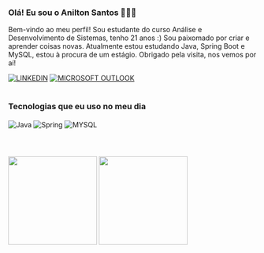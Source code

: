 ### Olá! Eu sou o Anilton Santos 🙋🏾‍♂️
Bem-vindo ao meu perfil! Sou estudante do curso Análise e Desenvolvimento de Sistemas, tenho 21 anos :) Sou paixomado por criar e aprender coisas novas. Atualmente estou estudando Java, Spring Boot e MySQL, estou à procura de um estágio. Obrigado pela visita, nos vemos por aí!

[![LINKEDIN](https://img.shields.io/badge/LinkedIn-0077B5?style=for-the-badge&logo=linkedin&logoColor=white)](https://www.linkedin.com/in/anilton-santos-ab5a77228/)
[![MICROSOFT OUTLOOK](https://img.shields.io/badge/Microsoft_Outlook-0078D4?style=for-the-badge&logo=microsoft-outlook&logoColor=white)](mailto:aniltonsantos21@outlook.com)

#

### Tecnologias que eu uso no meu dia

<div style="display:  inline_block">
<img align="center" alt="Java" src="https://img.shields.io/badge/Java-ED8B00?style=for-the-badge&logo=openjdk&logoColor=white"/>
<img align="center" alt="Spring" src="https://img.shields.io/badge/Spring-6DB33F?style=for-the-badge&logo=spring&logoColor=white"/>
<img align="center" alt="MYSQL" src="https://img.shields.io/badge/MySQL-005C84?style=for-the-badge&logo=mysql&logoColor=white"/>
</div><br/>

#
<div>
  <img height="180em" src="https://github-readme-stats.vercel.app/api?username=AniltonSantos2304&show_icons=true&theme=dark">
  <img height="180em" src="https://github-readme-stats.vercel.app/api/top-langs/?username=AniltonSantos2304&layout=compact">
</div>

